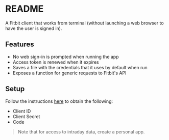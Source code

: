 README
======

A Fitbit client that works from terminal (without launching a web browser to have the user is signed in).

Features
--------

* No web sign-in is prompted when running the app
* Access token is renewed when it expires
* Saves a file with the credentials that it uses by default when run
* Exposes a function for generic requests to Fitbit's API

Setup
-----

Follow the instructions [here](https://www.forkingbytes.com/blog/using-the-fitbit-api-from-a-command-line-application-in-go/) to obtain the following:
* Client ID
* Client Secret
* Code

> Note that for access to intraday data, create a personal app.

